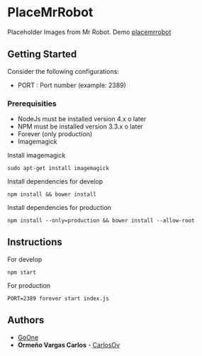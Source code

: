# PlaceMrRobot

Placeholder Images from Mr Robot. Demo [placemrrobot](http://placemrrobot.goone.pe/)

## Getting Started

Consider the following configurations:

* PORT : Port number (example: 2389)


### Prerequisities

* NodeJs must be installed version 4.x o later
* NPM must be installed version 3.3.x o later
* Forever (only production)
* Imagemagick

Install imagemagick

    sudo apt-get install imagemagick

Install dependencies for develop

    npm install && bower install

Install dependencies for production

    npm install --only=production && bower install --allow-root

## Instructions

For develop

    npm start

For production

    PORT=2389 forever start index.js

## Authors
* [GoOne](http://goone.pe)
* **Ormeño Vargas Carlos** - [CarlosOv](https://github.com/CarlosOv)
